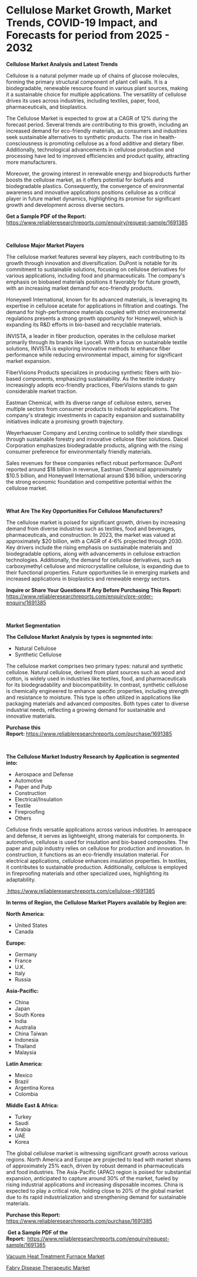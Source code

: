 <p><h1>Cellulose Market Growth, Market Trends, COVID-19 Impact, and Forecasts for period from 2025 - 2032</h1></p><p><strong>Cellulose Market Analysis and Latest Trends</strong></p>
<p><p>Cellulose is a natural polymer made up of chains of glucose molecules, forming the primary structural component of plant cell walls. It is a biodegradable, renewable resource found in various plant sources, making it a sustainable choice for multiple applications. The versatility of cellulose drives its uses across industries, including textiles, paper, food, pharmaceuticals, and bioplastics.</p><p>The Cellulose Market is expected to grow at a CAGR of 12% during the forecast period. Several trends are contributing to this growth, including an increased demand for eco-friendly materials, as consumers and industries seek sustainable alternatives to synthetic products. The rise in health-consciousness is promoting cellulose as a food additive and dietary fiber. Additionally, technological advancements in cellulose production and processing have led to improved efficiencies and product quality, attracting more manufacturers.</p><p>Moreover, the growing interest in renewable energy and bioproducts further boosts the cellulose market, as it offers potential for biofuels and biodegradable plastics. Consequently, the convergence of environmental awareness and innovative applications positions cellulose as a critical player in future market dynamics, highlighting its promise for significant growth and development across diverse sectors.</p></p>
<p><strong>Get a Sample PDF of the Report:&nbsp;</strong> <a href="https://www.reliableresearchreports.com/enquiry/request-sample/1691385?utm_campaign=2181&utm_medium=2&utm_source=Github&utm_content=ia&utm_term=30012025&utm_id=cellulose">https://www.reliableresearchreports.com/enquiry/request-sample/1691385</a></p>
<p>&nbsp;</p>
<p><strong>Cellulose Major Market Players</strong></p>
<p><p>The cellulose market features several key players, each contributing to its growth through innovation and diversification. DuPont is notable for its commitment to sustainable solutions, focusing on cellulose derivatives for various applications, including food and pharmaceuticals. The company's emphasis on biobased materials positions it favorably for future growth, with an increasing market demand for eco-friendly products.</p><p>Honeywell International, known for its advanced materials, is leveraging its expertise in cellulose acetate for applications in filtration and coatings. The demand for high-performance materials coupled with strict environmental regulations presents a strong growth opportunity for Honeywell, which is expanding its R&D efforts in bio-based and recyclable materials.</p><p>INVISTA, a leader in fiber production, operates in the cellulose market primarily through its brands like Lyocell. With a focus on sustainable textile solutions, INVISTA is exploring innovative methods to enhance fiber performance while reducing environmental impact, aiming for significant market expansion.</p><p>FiberVisions Products specializes in producing synthetic fibers with bio-based components, emphasizing sustainability. As the textile industry increasingly adopts eco-friendly practices, FiberVisions stands to gain considerable market traction.</p><p>Eastman Chemical, with its diverse range of cellulose esters, serves multiple sectors from consumer products to industrial applications. The company's strategic investments in capacity expansion and sustainability initiatives indicate a promising growth trajectory.</p><p>Weyerhaeuser Company and Lenzing continue to solidify their standings through sustainable forestry and innovative cellulose fiber solutions. Daicel Corporation emphasizes biodegradable products, aligning with the rising consumer preference for environmentally friendly materials.</p><p>Sales revenues for these companies reflect robust performance: DuPont reported around $18 billion in revenue, Eastman Chemical approximately $10.5 billion, and Honeywell International around $36 billion, underscoring the strong economic foundation and competitive potential within the cellulose market.</p></p>
<p>&nbsp;</p>
<p><strong>What Are The Key Opportunities For Cellulose Manufacturers?</strong></p>
<p><p>The cellulose market is poised for significant growth, driven by increasing demand from diverse industries such as textiles, food and beverages, pharmaceuticals, and construction. In 2023, the market was valued at approximately $20 billion, with a CAGR of 4-6% projected through 2030. Key drivers include the rising emphasis on sustainable materials and biodegradable options, along with advancements in cellulose extraction technologies. Additionally, the demand for cellulose derivatives, such as carboxymethyl cellulose and microcrystalline cellulose, is expanding due to their functional properties. Future opportunities lie in emerging markets and increased applications in bioplastics and renewable energy sectors.</p></p>
<p><strong>Inquire or Share Your Questions If Any Before Purchasing This Report:</strong> <a href="https://www.reliableresearchreports.com/enquiry/pre-order-enquiry/1691385?utm_campaign=2181&utm_medium=2&utm_source=Github&utm_content=ia&utm_term=30012025&utm_id=cellulose">https://www.reliableresearchreports.com/enquiry/pre-order-enquiry/1691385</a></p>
<p>&nbsp;</p>
<p><strong>Market Segmentation</strong></p>
<p><strong>The Cellulose Market Analysis by types is segmented into:</strong></p>
<p><ul><li>Natural Cellulose</li><li>Synthetic Cellulose</li></ul></p>
<p><p>The cellulose market comprises two primary types: natural and synthetic cellulose. Natural cellulose, derived from plant sources such as wood and cotton, is widely used in industries like textiles, food, and pharmaceuticals for its biodegradability and biocompatibility. In contrast, synthetic cellulose is chemically engineered to enhance specific properties, including strength and resistance to moisture. This type is often utilized in applications like packaging materials and advanced composites. Both types cater to diverse industrial needs, reflecting a growing demand for sustainable and innovative materials.</p></p>
<p><strong>Purchase this Report:&nbsp;</strong><a href="https://www.reliableresearchreports.com/purchase/1691385?utm_campaign=2181&utm_medium=2&utm_source=Github&utm_content=ia&utm_term=30012025&utm_id=cellulose">https://www.reliableresearchreports.com/purchase/1691385</a></p>
<p>&nbsp;</p>
<p><strong>The Cellulose Market Industry Research by Application is segmented into:</strong></p>
<p><ul><li>Aerospace and Defense</li><li>Automotive</li><li>Paper and Pulp</li><li>Construction</li><li>Electrical/Insulation</li><li>Textile</li><li>Fireproofing</li><li>Others</li></ul></p>
<p><p>Cellulose finds versatile applications across various industries. In aerospace and defense, it serves as lightweight, strong materials for components. In automotive, cellulose is used for insulation and bio-based composites. The paper and pulp industry relies on cellulose for production and innovation. In construction, it functions as an eco-friendly insulation material. For electrical applications, cellulose enhances insulation properties. In textiles, it contributes to sustainable production. Additionally, cellulose is employed in fireproofing materials and other specialized uses, highlighting its adaptability.</p></p>
<p><a href="https://www.reliableresearchreports.com/cellulose-r1691385?utm_campaign=2181&utm_medium=2&utm_source=Github&utm_content=ia&utm_term=30012025&utm_id=cellulose">&nbsp;https://www.reliableresearchreports.com/cellulose-r1691385</a></p>
<p><strong>In terms of Region, the Cellulose Market Players available by Region are:</strong></p>
<p>
    <p> <strong> North America: </strong>
        <ul>
            <li>United States</li>
            <li>Canada</li>
        </ul>
        </p> 
    <p> <strong> Europe: </strong>
        <ul>
            <li>Germany</li>
            <li>France</li>
            <li>U.K.</li>
            <li>Italy</li>
            <li>Russia</li>
        </ul>
        </p> 
    <p> <strong> Asia-Pacific: </strong>
        <ul>
            <li>China</li>
            <li>Japan</li>
            <li>South Korea</li>
            <li>India</li>
            <li>Australia</li>
            <li>China Taiwan</li>
            <li>Indonesia</li>
            <li>Thailand</li>
            <li>Malaysia</li>
        </ul>
        </p> 
    <p> <strong> Latin America: </strong>
        <ul>
            <li>Mexico</li>
            <li>Brazil</li>
            <li>Argentina Korea</li>
            <li>Colombia</li>
        </ul>
        </p> 
    <p> <strong> Middle East & Africa: </strong>
        <ul>
            <li>Turkey</li>
            <li>Saudi</li>
            <li>Arabia</li>
            <li>UAE</li>
            <li>Korea</li>
        </ul>
    </p>
    </p>
<p><p>The global cellulose market is witnessing significant growth across various regions. North America and Europe are projected to lead with market shares of approximately 25% each, driven by robust demand in pharmaceuticals and food industries. The Asia-Pacific (APAC) region is poised for substantial expansion, anticipated to capture around 30% of the market, fueled by rising industrial applications and increasing disposable incomes. China is expected to play a critical role, holding close to 20% of the global market due to its rapid industrialization and strengthening demand for sustainable materials.</p></p>
<p><strong>Purchase this Report: </strong><a href="https://www.reliableresearchreports.com/purchase/1691385?utm_campaign=2181&utm_medium=2&utm_source=Github&utm_content=ia&utm_term=30012025&utm_id=cellulose">https://www.reliableresearchreports.com/purchase/1691385</a></p>
<p>&nbsp;<strong>Get a Sample PDF of the Report:&nbsp;&nbsp;</strong><a href="https://www.reliableresearchreports.com/enquiry/request-sample/1691385?utm_campaign=2181&utm_medium=2&utm_source=Github&utm_content=ia&utm_term=30012025&utm_id=cellulose">https://www.reliableresearchreports.com/enquiry/request-sample/1691385</a></p>
<p><strong></strong></p>
<p><p><a href="https://www.linkedin.com/pulse/navigating-vacuum-heat-treatment-furnace-market-growth-109-treae?utm_campaign=2181&utm_medium=2&utm_source=Github&utm_content=ia&utm_term=30012025&utm_id=cellulose">Vacuum Heat Treatment Furnace Market</a></p><p><a href="https://www.linkedin.com/pulse/fabry-disease-therapeutic-market-analysis-offering-insights-ijxqe?utm_campaign=2181&utm_medium=2&utm_source=Github&utm_content=ia&utm_term=30012025&utm_id=cellulose">Fabry Disease Therapeutic Market</a></p></p>